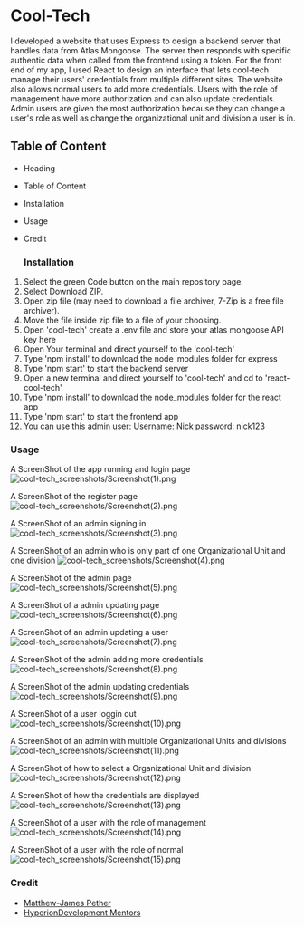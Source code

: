 # Cool-Tech

I developed a website that uses Express to design a backend server that handles data from Atlas Mongoose. The server then responds with specific authentic data when called from the frontend using a token. For the front end of my app, I used React to design an interface that lets cool-tech manage their users' credentials from multiple different sites. The website also allows normal users to add more credentials. Users with the role of management have more authorization and can also update credentials. Admin users are given the most authorization because they can change a user's role as well as change the organizational unit and division a user is in.

## Table of Content
* Heading
* Table of Content
* Installation
* Usage
* Credit

  ### Installation
1. Select the green Code button on the main repository page.
1. Select Download ZIP.
1. Open zip file (may need to download a file archiver, 7-Zip is a free file archiver).
1. Move the file inside zip file to a file of your choosing.
1. Open 'cool-tech' create a .env file and store your atlas mongoose API key here
1. Open Your terminal and direct yourself to the 'cool-tech'
1. Type 'npm install' to download the node_modules folder for express
1. Type 'npm start' to start the backend server
1. Open a new terminal and direct yourself to 'cool-tech' and cd to 'react-cool-tech'
1. Type 'npm install' to download the node_modules folder for the react app
1. Type 'npm start' to start the frontend app
1. You can use this admin user: Username: Nick password: nick123

### Usage
A ScreenShot of the app running and login page
![cool-tech_screenshots/Screenshot(1).png](https://github.com/Matthew-JamesPether/Cool-Tech/blob/main/cool-tech/cool-tech_screenshots/Screenshot%20(1).png)

A ScreenShot of the register page
![cool-tech_screenshots/Screenshot(2).png](https://github.com/Matthew-JamesPether/Cool-Tech/blob/main/cool-tech/cool-tech_screenshots/Screenshot%20(2).png)

A ScreenShot of an admin signing in 
![cool-tech_screenshots/Screenshot(3).png](https://github.com/Matthew-JamesPether/Cool-Tech/blob/main/cool-tech/cool-tech_screenshots/Screenshot%20(3).png)

A ScreenShot of an admin who is only part of one Organizational Unit and one division
![cool-tech_screenshots/Screenshot(4).png](https://github.com/Matthew-JamesPether/Cool-Tech/blob/main/cool-tech/cool-tech_screenshots/Screenshot%20(4).png)

A ScreenShot of the admin page
![cool-tech_screenshots/Screenshot(5).png](https://github.com/Matthew-JamesPether/Cool-Tech/blob/main/cool-tech/cool-tech_screenshots/Screenshot%20(5).png)

A ScreenShot of a admin updating page
![cool-tech_screenshots/Screenshot(6).png](https://github.com/Matthew-JamesPether/Cool-Tech/blob/main/cool-tech/cool-tech_screenshots/Screenshot%20(6).png)

A ScreenShot of an admin updating a user
![cool-tech_screenshots/Screenshot(7).png](https://github.com/Matthew-JamesPether/Cool-Tech/blob/main/cool-tech/cool-tech_screenshots/Screenshot%20(7).png)

A ScreenShot of the admin adding more credentials
![cool-tech_screenshots/Screenshot(8).png](https://github.com/Matthew-JamesPether/Cool-Tech/blob/main/cool-tech/cool-tech_screenshots/Screenshot%20(8).png)

A ScreenShot of the admin updating credentials
![cool-tech_screenshots/Screenshot(9).png](https://github.com/Matthew-JamesPether/Cool-Tech/blob/main/cool-tech/cool-tech_screenshots/Screenshot%20(9).png)

A ScreenShot of a user loggin out
![cool-tech_screenshots/Screenshot(10).png](https://github.com/Matthew-JamesPether/Cool-Tech/blob/main/cool-tech/cool-tech_screenshots/Screenshot%20(10).png)

A ScreenShot of an admin with multiple Organizational Units and divisions
![cool-tech_screenshots/Screenshot(11).png](https://github.com/Matthew-JamesPether/Cool-Tech/blob/main/cool-tech/cool-tech_screenshots/Screenshot%20(11).png)

A ScreenShot of how to select a Organizational Unit and division
![cool-tech_screenshots/Screenshot(12).png](https://github.com/Matthew-JamesPether/Cool-Tech/blob/main/cool-tech/cool-tech_screenshots/Screenshot%20(12).png)

A ScreenShot of how the credentials are displayed
![cool-tech_screenshots/Screenshot(13).png](https://github.com/Matthew-JamesPether/Cool-Tech/blob/main/cool-tech/cool-tech_screenshots/Screenshot%20(13).png)

A ScreenShot of a user with the role of management
![cool-tech_screenshots/Screenshot(14).png](https://github.com/Matthew-JamesPether/Cool-Tech/blob/main/cool-tech/cool-tech_screenshots/Screenshot%20(14).png)

A ScreenShot of a user with the role of normal
![cool-tech_screenshots/Screenshot(15).png](https://github.com/Matthew-JamesPether/Cool-Tech/blob/main/cool-tech/cool-tech_screenshots/Screenshot%20(15).png)

### Credit
* [Matthew-James Pether](https://www.linkedin.com/in/m-j-pether-150793301)
* [HyperionDevelopment Mentors](https://www.hyperiondev.com/)
